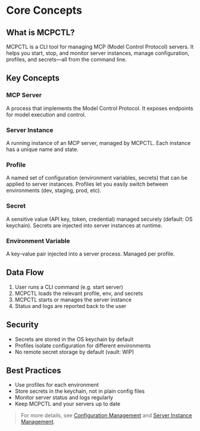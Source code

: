 # Core Concepts

## What is MCPCTL?

MCPCTL is a CLI tool for managing MCP (Model Control Protocol) servers. It helps you start, stop, and monitor server instances, manage configuration, profiles, and secrets—all from the command line.

## Key Concepts

### MCP Server

A process that implements the Model Control Protocol. It exposes endpoints for model execution and control.

### Server Instance

A running instance of an MCP server, managed by MCPCTL. Each instance has a unique name and state.

### Profile

A named set of configuration (environment variables, secrets) that can be applied to server instances. Profiles let you easily switch between environments (dev, staging, prod, etc).

### Secret

A sensitive value (API key, token, credential) managed securely (default: OS keychain). Secrets are injected into server instances at runtime.

### Environment Variable

A key-value pair injected into a server process. Managed per profile.

## Data Flow

1. User runs a CLI command (e.g. start server)
2. MCPCTL loads the relevant profile, env, and secrets
3. MCPCTL starts or manages the server instance
4. Status and logs are reported back to the user

## Security

- Secrets are stored in the OS keychain by default
- Profiles isolate configuration for different environments
- No remote secret storage by default (vault: WIP)

## Best Practices

- Use profiles for each environment
- Store secrets in the keychain, not in plain config files
- Monitor server status and logs regularly
- Keep MCPCTL and your servers up to date

> For more details, see [Configuration Management](./features/configuration.md) and [Server Instance Management](./features/server-instance.md).
